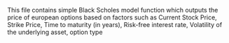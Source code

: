 This file contains simple Black Scholes model function which outputs the price of european options based on factors such as Current Stock Price, Strike Price, Time to maturity (in years), Risk-free interest rate, Volatility of the underlying asset, option type
